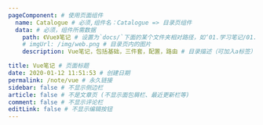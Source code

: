 ```yaml
---
pageComponent: # 使用页面组件
  name: Catalogue # 必须,组件名：Catalogue => 目录页组件
  data: # 必须，组件所需数据
    path: 《Vue》笔记 # 设置为`docs/`下面的某个文件夹相对路径，如‘01.学习笔记/01.前端’ 或 ’01.学习笔记‘ (有序号的要带序号)
    # imgUrl: /img/web.png # 目录页内的图片
    description: Vue笔记，包括基础，三件套，配置，路由 # 目录描述（可加入a标签）

title: Vue笔记 # 页面标题
date: 2020-01-12 11:51:53 # 创建日期
permalink: /note/vue # 永久链接
sidebar: false # 不显示侧边栏
article: false # 不是文章页 (不显示面包屑栏、最近更新栏等)
comment: false # 不显示评论栏
editLink: false # 不显示编辑按钮
---
```


